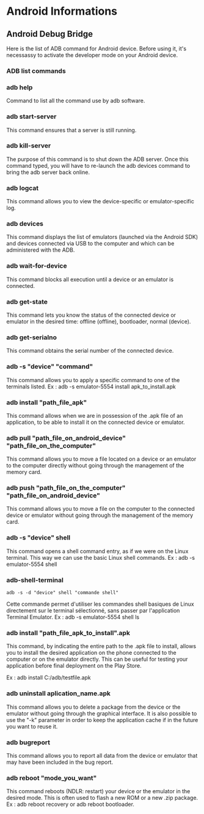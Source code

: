# Android Informations

## Android Debug Bridge

Here is the list of ADB command for Android device. Before using it, it's necessassy to activate the developer mode on your Android device.

### ADB list commands

### adb help

Command to list all the command use by adb software.

### adb start-server

This command ensures that a server is still running.

### adb kill-server

The purpose of this command is to shut down the ADB server. Once this command typed, you will have to re-launch the adb devices command to bring the adb server back online.

### adb logcat

This command allows you to view the device-specific or emulator-specific log.

### adb devices

This command displays the list of emulators (launched via the Android SDK) and devices connected via USB to the computer and which can be administered with the ADB.


### adb wait-for-device

This command blocks all execution until a device or an emulator is connected.

 ### adb get-state
 
This command lets you know the status of the connected device or emulator in the desired time: offline (offline), bootloader, normal (device).

### adb get-serialno

This command obtains the serial number of the connected device.

### adb -s "device"  "command"

This command allows you to apply a specific command to one of the terminals listed.
Ex : adb -s emulator-5554 install apk_to_install.apk

### adb install "path_file_apk"

This command allows when we are in possession of the .apk file of an application, to be able to install it on the connected device or emulator.

### adb pull "path_file_on_android_device" "path_file_on_the_computer"

This command allows you to move a file located on a device or an emulator to the computer directly without going through the management of the memory card.

### adb push "path_file_on_the_computer" "path_file_on_android_device"

This command allows you to move a file on the computer to the connected device or emulator without going through the management of the memory card.

### adb -s "device" shell

This command opens a shell command entry, as if we were on the Linux terminal. This way we can use the basic Linux shell commands.
Ex : adb -s emulator-5554 shell

### adb-shell-terminal

    adb -s -d "device" shell "commande shell"

Cette commande permet d'utiliser les commandes shell basiques de Linux directement sur le terminal sélectionné, sans passer par l'application Terminal Emulator. 
Ex :  adb -s emulator-5554 shell ls

### adb install "path_file_apk_to_install".apk

This command, by indicating the entire path to the .apk file to install, allows you to install the desired application on the phone connected to the computer or on the emulator directly. This can be useful for testing your application before final deployment on the Play Store.

Ex : adb install C:/adb/testfile.apk

### adb uninstall aplication_name.apk

This command allows you to delete a package from the device or the emulator without going through the graphical interface. It is also possible to use the "-k" parameter in order to keep the application cache if in the future you want to reuse it.

### adb bugreport

This command allows you to report all data from the device or emulator that may have been included in the bug report.

### adb reboot "mode_you_want"

This command reboots (NDLR: restart) your device or the emulator in the desired mode. This is often used to flash a new ROM or a new .zip package.
Ex : adb reboot recovery or adb reboot bootloader.

